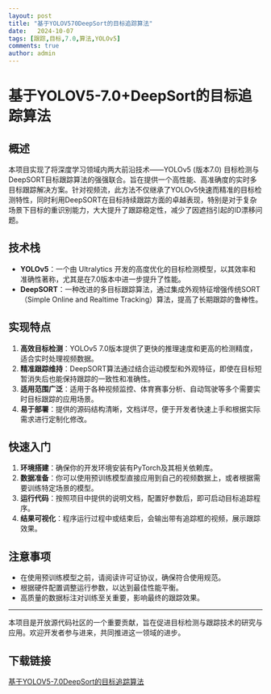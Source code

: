 ```yaml
---
layout: post
title: "基于YOLOV570DeepSort的目标追踪算法"
date:   2024-10-07
tags: [跟踪,目标,7.0,算法,YOLOv5]
comments: true
author: admin
---
```

# 基于YOLOV5-7.0+DeepSort的目标追踪算法

## 概述

本项目实现了将深度学习领域内两大前沿技术——YOLOv5 (版本7.0) 目标检测与DeepSORT目标跟踪算法的强强联合。旨在提供一个高性能、高准确度的实时多目标跟踪解决方案。针对视频流，此方法不仅继承了YOLOv5快速而精准的目标检测特性，同时利用DeepSORT在目标持续跟踪方面的卓越表现，特别是对于复杂场景下目标的重识别能力，大大提升了跟踪稳定性，减少了因遮挡引起的ID漂移问题。

## 技术栈

- **YOLOv5**：一个由 Ultralytics 开发的高度优化的目标检测模型，以其效率和准确性著称，尤其是在7.0版本中进一步提升了性能。
- **DeepSORT**：一种改进的多目标跟踪算法，通过集成外观特征增强传统SORT（Simple Online and Realtime Tracking）算法，提高了长期跟踪的鲁棒性。

## 实现特点

1. **高效目标检测**：YOLOv5 7.0版本提供了更快的推理速度和更高的检测精度，适合实时处理视频数据。
2. **精准跟踪维持**：DeepSORT算法通过结合运动模型和外观特征，即使在目标短暂消失后也能保持跟踪的一致性和准确性。
3. **适用范围广泛**：适用于各种视频监控、体育赛事分析、自动驾驶等多个需要实时目标跟踪的应用场景。
4. **易于部署**：提供的源码结构清晰，文档详尽，便于开发者快速上手和根据实际需求进行定制化修改。

## 快速入门

1. **环境搭建**：确保你的开发环境安装有PyTorch及其相关依赖库。
2. **数据准备**：你可以使用预训练模型直接应用到自己的视频数据上，或者根据需要训练特定场景的模型。
3. **运行代码**：按照项目中提供的说明文档，配置好参数后，即可启动目标追踪程序。
4. **结果可视化**：程序运行过程中或结束后，会输出带有追踪框的视频，展示跟踪效果。

## 注意事项

- 在使用预训练模型之前，请阅读许可证协议，确保符合使用规范。
- 根据硬件配置调整运行参数，以达到最佳性能平衡。
- 高质量的数据标注对训练至关重要，影响最终的跟踪效果。

---

本项目是开放源代码社区的一个重要贡献，旨在促进目标检测与跟踪技术的研究与应用。欢迎开发者参与进来，共同推进这一领域的进步。

## 下载链接

[基于YOLOV5-7.0DeepSort的目标追踪算法](https://pan.quark.cn/s/a3218d5f85dc)